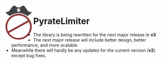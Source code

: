 <img align="left" width="95" height="120" src="docs/_static/logo.png">

# PyrateLimiter

- The library is being rewritten for the next major release ie **v3**
- The next major release will include better design, better performance, and more scalable.
- Meanwhile there will hardly be any updates for the current version (**v2**) except bug fixes.
